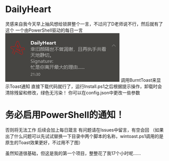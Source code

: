 # DailyHeart
灵感来自我今天早上抽风想给锁屏整个一言，不过问了D老师说不行，然后就有了这个
一个由PowerShell驱动的每日一言
![预览](https://github.com/Ae2autumn/DailyHeart/blob/main/jp%2039.png?raw=true "预览")
调用BurntToast来显示Toast通知
直接下载代码就行了，运行Install.ps1之后根据提示操作，卸载时会清除残留和修改，绿色无污染！
你可以在config.json中更改一些参数
# 务必启用PowerShell的通知！
否则将无法工作
后续会加上每日箴言
有问题请在Issues中留言，有空会回
（如果出了什么问题可以先试试替换一下目录中两个脚本的名称，wintoast.ps1调用的是原生的Toast效果更好，不过用不了图）

虽然知道很基础，但这是我的第一个项目，整整花了我17个小时呢......
